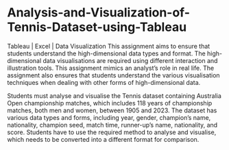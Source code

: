# Analysis-and-Visualization-of-Tennis-Dataset-using-Tableau
Tableau | Excel | Data Visualization
This assignment aims to ensure that students understand the high-dimensional data types and format. The high-dimensional data visualisations are required using different interaction and illustration tools. This assignment mimics an analyst’s role in real life. The assignment also ensures that students understand the various visualisation techniques when dealing with other forms of high-dimensional data.

Students must analyse and visualise the Tennis dataset containing Australia Open championship matches, which includes 118 years of championship matches, both men and women, between 1905 and 2023. The dataset has various data types and forms, including year, gender, champion’s name, nationality, champion seed, match time, runner-up’s name, nationality, and score. Students have to use the required method to analyse and visualise, which needs to be converted into a different format for comparison.
